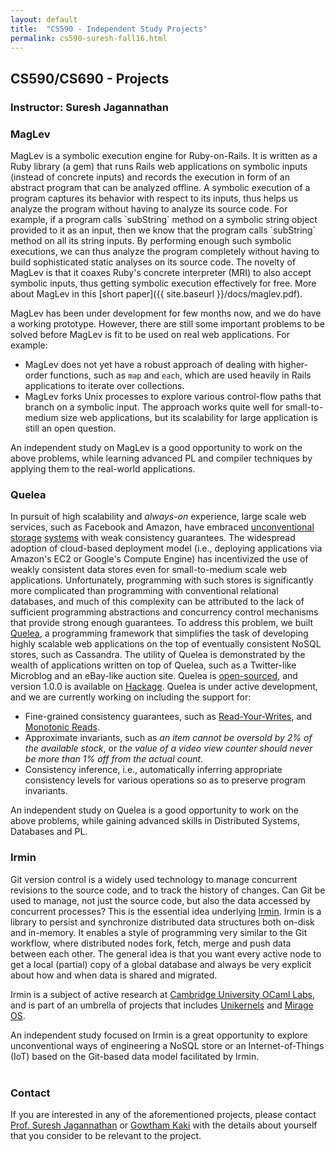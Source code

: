 ```yaml
---
layout: default
title:  "CS590 - Independent Study Projects"
permalink: cs590-suresh-fall16.html
---
```

<div class="center-align">
  <h2>CS590/CS690 - Projects</h2>
  <h3>Instructor: Suresh Jagannathan</h3>
</div>

<h3>MagLev</h3>

<div class="inline-img-div" id="maglev-img-div">
</div>
MagLev is a symbolic execution engine for Ruby-on-Rails. It is written
as a Ruby library (a gem) that runs Rails web applications on symbolic
inputs (instead of concrete inputs) and records the execution in form
of an abstract program that can be analyzed offline. A symbolic
execution of a program captures its behavior with respect to its
inputs, thus helps us analyze the program without having to analyze
its source code. For example, if a program calls `subString` method on
a symbolic string object provided to it as an input, then we know that
the program calls `subString` method on all its string inputs. By
performing enough such symbolic executions, we can thus analyze the
program completely without having to build sophisticated static
analyses on its source code. The novelty of MagLev is that it coaxes
Ruby's concrete interpreter (MRI) to also accept symbolic inputs, thus
getting symbolic execution effectively for free. More about MagLev in
this [short paper]({{ site.baseurl }}/docs/maglev.pdf).

MagLev has been under development for few months now, and we do have a
working prototype. However, there are still some important problems to
be solved before MagLev is fit to be used on real web applications.
For example:

+ MagLev does not yet have a robust approach of dealing with
  higher-order functions, such as `map` and `each`, which are used
  heavily in Rails applications to iterate over collections.
+ MagLev forks Unix processes to explore various control-flow paths
  that branch on a symbolic input. The approach works quite well for
  small-to-medium size web applications, but its scalability for
  large application is still an open question.

An independent study on MagLev is a good opportunity to work on the
above problems, while learning advanced PL and compiler techniques by
applying them to the real-world applications.

<h3>Quelea</h3>

<div class="inline-img-div" id="quelea-img-div">
</div>

In pursuit of high scalability and _always-on_ experience, large scale
web services, such as Facebook and Amazon, have embraced
[unconventional](http://www.allthingsdistributed.com/files/amazon-dynamo-sosp2007.pdf)
[storage](http://static.googleusercontent.com/media/research.google.com/en//archive/bigtable-osdi06.pdf)
[systems](https://www.cs.cornell.edu/projects/ladis2009/papers/lakshman-ladis2009.pdf)
with weak consistency guarantees. The widespread adoption of
cloud-based deployment model (i.e., deploying applications via
Amazon's EC2 or Google's Compute Engine) has incentivized the use of
weakly consistent data stores even for small-to-medium scale web
applications. Unfortunately, programming with such stores is
significantly more complicated than programming with conventional
relational databases, and much of this complexity can be attributed to
the lack of sufficient programming abstractions and concurrency
control mechanisms that provide strong enough guarantees. To address
this problem, we built [Quelea](http://gowthamk.github.io/Quelea/), a
programming framework
that simplifies the task of developing highly scalable web
applications on the top of eventually consistent NoSQL stores, such as
Cassandra. The utility of Quelea is demonstrated by the wealth of
applications written on top of Quelea, such as a Twitter-like
Microblog and an eBay-like auction site. Quelea is
[open-sourced](https://github.com/kayceesrk/Quelea), and version 1.0.0
is available on [Hackage](https://hackage.haskell.org/package/Quelea).
Quelea is under active development, and we are currently working on
including the support for:

+ Fine-grained consistency guarantees, such as
  [Read-Your-Writes](https://docs.oracle.com/cd/E17276_01/html/gsg_db_rep/C/rywc.html), and [Monotonic Reads](https://en.wikipedia.org/wiki/Consistency_model#Monotonic_read_consistency).
+ Approximate invariants, such as _an item cannot be
  oversold by 2% of the available stock_, or _the value of a video
  view counter should never be more than 1% off from the actual
  count_.
+ Consistency inference, i.e., automatically inferring appropriate
  consistency levels for various operations so as to preserve program
  invariants.

An independent study on Quelea is a good opportunity to work on the
above problems, while gaining advanced skills in Distributed Systems,
Databases and PL. 

<h3>Irmin</h3>

<div class="inline-img-div" id="irmin-img-div">
</div>

Git version control is a widely used technology to manage concurrent
revisions to the source code, and to track the history of changes.
Can Git be used to manage, not just the source code, but also the
data accessed by concurrent processes? This is the essential idea
underlying [Irmin](https://mirage.io/blog/introducing-irmin). Irmin is
a library to persist and synchronize distributed data structures both
on-disk and in-memory. It enables a style of programming very similar
to the Git workflow, where distributed nodes fork, fetch, merge and
push data between each other. The general idea is that you want every
active node to get a local (partial) copy of a global database and
always be very explicit about how and when data is shared and
migrated. 

Irmin is a subject of active research at
[Cambridge University OCaml
Labs](http://www.cl.cam.ac.uk/projects/ocamllabs/), and is part of an
umbrella of projects that includes [Unikernels](http://unikernel.org/) and 
[Mirage OS](https://mirage.io/). 

An independent study focused on Irmin is a great opportunity to
explore unconventional ways of engineering a NoSQL store or an
Internet-of-Things (IoT) based on the Git-based data model facilitated
by Irmin. 
<br />
<br />

<h3>Contact</h3>

If you are interested in any of the aforementioned projects, please
contact [Prof. Suresh
Jagannathan](https://www.cs.purdue.edu/homes/suresh/) or [Gowtham
Kaki](http://gowthamk.github.io/) with the details about yourself that
you consider to be relevant to the project.

